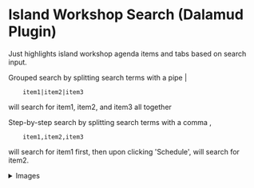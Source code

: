 # Island Workshop Search (Dalamud Plugin)
Just highlights island workshop agenda items and tabs based on search input.

Grouped search by splitting search terms with a pipe |  
```
    item1|item2|item3
```
will search for item1, item2, and item3 all together

Step-by-step search by splitting search terms with a comma ,
```
    item1,item2,item3
```
will search for item1 first, then upon clicking 'Schedule', will search for item2.


<details>
    <summary>Images</summary>  
    
![image1](https://github.com/img02/IslandWorkshopSearch/assets/70348218/c077d581-b35c-40fc-8962-c0809cbbdd45)
![image3](https://github.com/img02/IslandWorkshopSearch/assets/70348218/5b8b6b2c-f489-40a6-8f6c-be8ced97da01)
![image4](https://github.com/img02/IslandWorkshopSearch/assets/70348218/765a825b-9d6f-468d-9a57-21234248f025)
![image2](https://github.com/img02/IslandWorkshopSearch/assets/70348218/ed2dc3fc-5890-4288-a24a-07d5c525d6ec)

</details>

